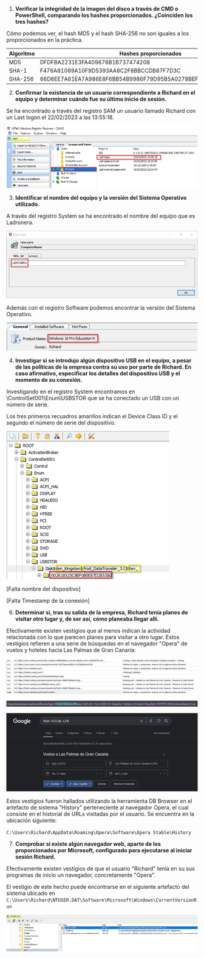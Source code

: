 1. **Verificar la integridad de la imagen del disco a través de CMD o PowerShell, comparando los hashes proporcionados. ¿Coinciden los tres hashes?**

Cómo podemos ver, el hash MD5 y el hash SHA-256 no son iguales a los proporcionados en la práctica.

| Algoritmo | Hashes proporcionados | Hashes comprobados |
|-----------|-----------------------|---------------------|
| MD5       | DFDFBA2231E3FA409676B1B737474208 | DFDFBA2231E3FA409676B1B737474288 |
| SHA-1     | F476A81089A10F9D5393AA8C2F8BBCCDB87F7D3C | F476A81089A10F9D5393AA8C2F8BBCCDB87F7D3C |
| SHA-256   | 66D6EE7A61EA7A986E8F6BB54B9986F79D95B5A0278BEF86678ED42ACE320D96 | 66D6EE7A61EA7A986E8F6BB54B9986F79D95B5A0278BEF86678ED42ACE320D9B |

2. **Confirmar la existencia de un usuario correspondiente a Richard en el equipo y determinar cuándo fue su último inicio de sesión.**

Se ha encontrado a través del registro SAM un usuario llamado Richard con un Last logon el 22/02/2023 a las 13:55:18.

![userlogon](./img/Richard-last-logon.png)

3. **Identificar el nombre del equipo y la versión del Sistema Operativo utilizado.**

A través del registro System se ha encontrado el nombre del equipo que es Ladronera.

![computername](./img/Computername.png)

Además con el registro Software podemos encontrar la versión del Sistema Operativo.

![windows10](./img/windows10.png)

4. **Investigar si se introdujo algún dispositivo USB en el equipo, a pesar de las políticas de la empresa contra su uso por parte de Richard. En caso afirmativo, especificar los detalles del dispositivo USB y el momento de su conexión.**

Investigando en el registro System encontramos en \ControlSet001\Enum\USBSTOR que se ha conectado un USB con un número de serie.

Los tres primeros recuadros amarillos indican el Device Class ID y el segundo el número de serie del dispositivo.

![usbstorg](./img/usbstorg.png)

[Falta nombre del dispositivo]

[Falta Timestamp de la conexión]


6. **Determinar si, tras su salida de la empresa, Richard tenía planes de visitar otro lugar y, de ser así, cómo planeaba llegar allí.**

Efectivamente existen vestigios que al menos indican la actividad relacionada con lo que parecen planes para visitar a otro lugar. Estos vestigios refieren a una serie de búsquedas en el navegador "Opera" de vuelos y hoteles hacia Las Palmas de Gran Canaria:

![alt text](<./img/4.jpeg>)

![alt text](<./img/3.jpeg>)

![alt text](<./img/2.jpeg>)

Estos vestigios fueron hallados utilizando la herramienta DB Browser en el artefacto de sistema "History" perteneciente al navegador Opera, el cual consiste en el historial de URLs visitadas por el usuario. Se encuentra en la ubicación siguiente:

`C:\Users\Richard\AppData\Roaming\Opera\Software\Opera Stable\History`

7. **Comprobar si existe algún navegador web, aparte de los proporcionados por Microsoft, configurado para ejecutarse al iniciar sesión Richard.**

Efectivamente existen vestigios de que el usuario "Richard" tenía en su sus programas de inicio un navegador, concretamente "Opera". 

El vestigio de este hecho puede encontrarse en el siguiente artefacto del sistema ubicado en `C:\Users\Richard\NTUSER.DAT\Software\Microsoft\Windows\CurrentVersionRun`

![alt text](<./img/1.jpeg>)

